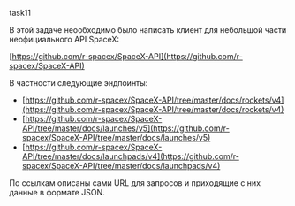 task11

В этой задаче неообходимо было написать клиент для небольшой части неофициального API SpaceX:

[https://github.com/r-spacex/SpaceX-API](https://github.com/r-spacex/SpaceX-API)

В частности следующие эндпоинты:

- [https://github.com/r-spacex/SpaceX-API/tree/master/docs/rockets/v4](https://github.com/r-spacex/SpaceX-API/tree/master/docs/rockets/v4)
- [https://github.com/r-spacex/SpaceX-API/tree/master/docs/launches/v5](https://github.com/r-spacex/SpaceX-API/tree/master/docs/launches/v5)
- [https://github.com/r-spacex/SpaceX-API/tree/master/docs/launchpads/v4](https://github.com/r-spacex/SpaceX-API/tree/master/docs/launchpads/v4)

По ссылкам описаны сами URL для запросов и приходящие с них данные в формате JSON. 
